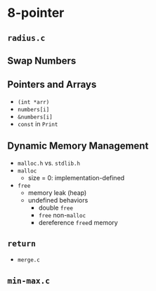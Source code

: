 # 8-pointer

## `radius.c`

## Swap Numbers

## Pointers and Arrays

- `(int *arr)`
- `numbers[i]`
- `&numbers[i]`
- `const` in `Print`

## Dynamic Memory Management

- `malloc.h` vs. `stdlib.h`
- `malloc`
  - size = 0: implementation-defined
- `free`
  - memory leak (heap)
  - undefined behaviors
    - double `free`
    - `free` non-`malloc`
    - dereference `free`d memory

## `return`

- `merge.c`

## `min-max.c`